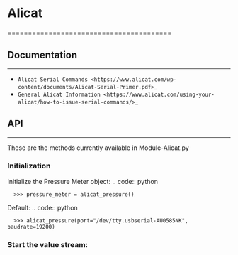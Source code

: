 # Alicat
========================================

## Documentation
------------
* `Alicat Serial Commands <https://www.alicat.com/wp-content/documents/Alicat-Serial-Primer.pdf>`_
* `General Alicat Information <https://www.alicat.com/using-your-alicat/how-to-issue-serial-commands/>`_

## API
------------
These are the methods currently available in Module-Alicat.py

### Initialization
Initialize the Pressure Meter object:
  .. code:: python

      >>> pressure_meter = alicat_pressure()

Default:
  .. code:: python

      >>> alicat_pressure(port="/dev/tty.usbserial-AU0585NK", baudrate=19200)

### Start the value stream:


